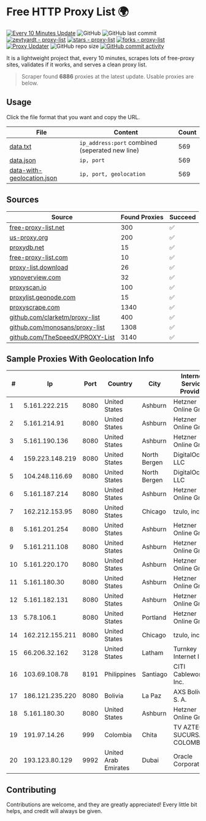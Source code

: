 
# Free HTTP Proxy List 🌍

[![Every 10 Minutes Update](https://github.com/mertguvencli/http-proxy-list/actions/workflows/main.yml/badge.svg?branch=main)](https://github.com/mertguvencli/http-proxy-list/actions/workflows/main.yml)
![GitHub](https://img.shields.io/github/license/mertguvencli/http-proxy-list)
![GitHub last commit](https://img.shields.io/github/last-commit/mertguvencli/http-proxy-list)
[![zevtyardt - proxy-list](https://img.shields.io/static/v1?label=zevtyardt&message=proxy-list&color=blue&logo=github)](https://github.com/zevtyardt/proxy-list "Go to GitHub repo")
[![stars - proxy-list](https://img.shields.io/github/stars/zevtyardt/proxy-list?style=social)](https://github.com/zevtyardt/proxy-list)
[![forks - proxy-list](https://img.shields.io/github/forks/zevtyardt/proxy-list?style=social)](https://github.com/zevtyardt/proxy-list)
[![Proxy Updater](https://github.com/zevtyardt/proxy-list/workflows/Proxy%20Updater/badge.svg)](https://github.com/zevtyardt/proxy-list/actions?query=workflow:"Proxy+Updater")
![GitHub repo size](https://img.shields.io/github/repo-size/zevtyardt/proxy-list)
[![GitHub commit activity](https://img.shields.io/github/commit-activity/m/zevtyardt/proxy-list?logo=commits)](https://github.com/zevtyardt/proxy-list/commits/main)

It is a lightweight project that, every 10 minutes, scrapes lots of free-proxy sites, validates if it works, and serves a clean proxy list.

> Scraper found **6886** proxies at the latest update. Usable proxies are below.

## Usage

Click the file format that you want and copy the URL.

|File|Content|Count|
|----|-------|-----|
|[data.txt](https://raw.githubusercontent.com/mertguvencli/http-proxy-list/main/proxy-list/data.txt)|`ip_address:port` combined (seperated new line)|569|
|[data.json](https://raw.githubusercontent.com/mertguvencli/http-proxy-list/main/proxy-list/data.json)|`ip, port`|569|
|[data-with-geolocation.json](https://raw.githubusercontent.com/mertguvencli/http-proxy-list/main/proxy-list/data-with-geolocation.json)|`ip, port, geolocation`|569|

## Sources

|Source|Found Proxies|Succeed|
|------|-------------|-------|
|[free-proxy-list.net](https://free-proxy-list.net)|300|✅|
|[us-proxy.org](https://www.us-proxy.org)|200|✅|
|[proxydb.net](http://proxydb.net)|15|✅|
|[free-proxy-list.com](https://free-proxy-list.com/?page=&port=&type%5B%5D=http&type%5B%5D=https&up_time=0&search=Search)|10|✅|
|[proxy-list.download](https://www.proxy-list.download/HTTP)|26|✅|
|[vpnoverview.com](https://vpnoverview.com/privacy/anonymous-browsing/free-proxy-servers)|32|✅|
|[proxyscan.io](https://www.proxyscan.io)|100|✅|
|[proxylist.geonode.com](https://proxylist.geonode.com/api/proxy-list?limit=300&page=1&sort_by=lastChecked&sort_type=desc&protocols=http,https)|15|✅|
|[proxyscrape.com](https://api.proxyscrape.com/v2/?request=displayproxies&protocol=http&timeout=10000&country=all&ssl=all&anonymity=all)|1340|✅|
|[github.com/clarketm/proxy-list](https://raw.githubusercontent.com/clarketm/proxy-list/master/proxy-list-raw.txt)|400|✅|
|[github.com/monosans/proxy-list](https://raw.githubusercontent.com/monosans/proxy-list/main/proxies/http.txt)|1308|✅|
|[github.com/TheSpeedX/PROXY-List](https://raw.githubusercontent.com/TheSpeedX/PROXY-List/master/http.txt)|3140|✅|


## Sample Proxies With Geolocation Info

|#|Ip|Port|Country|City|Internet Service Provider|
|-|--|----|-------|----|-------------------------|
|1|5.161.222.215|8080|United States|Ashburn|Hetzner Online GmbH|
|2|5.161.214.91|8080|United States|Ashburn|Hetzner Online GmbH|
|3|5.161.190.136|8080|United States|Ashburn|Hetzner Online GmbH|
|4|159.223.148.219|8080|United States|North Bergen|DigitalOcean, LLC|
|5|104.248.116.69|8080|United States|North Bergen|DigitalOcean, LLC|
|6|5.161.187.214|8080|United States|Ashburn|Hetzner Online GmbH|
|7|162.212.153.95|8080|United States|Chicago|tzulo, inc.|
|8|5.161.201.254|8080|United States|Ashburn|Hetzner Online GmbH|
|9|5.161.211.108|8080|United States|Ashburn|Hetzner Online GmbH|
|10|5.161.220.170|8080|United States|Ashburn|Hetzner Online GmbH|
|11|5.161.180.30|8080|United States|Ashburn|Hetzner Online GmbH|
|12|5.161.182.131|8080|United States|Ashburn|Hetzner Online GmbH|
|13|5.78.106.1|8080|United States|Portland|Hetzner Online GmbH|
|14|162.212.155.211|8080|United States|Chicago|tzulo, inc.|
|15|66.206.32.162|3128|United States|Latham|Turnkey Internet Inc.|
|16|103.69.108.78|8191|Philippines|Santiago|CITI Cableworld Inc.|
|17|186.121.235.220|8080|Bolivia|La Paz|AXS Bolivia S. A.|
|18|5.161.180.30|8080|United States|Ashburn|Hetzner Online GmbH|
|19|191.97.14.26|999|Colombia|Chita|TV AZTECA SUCURSAL COLOMBIA|
|20|193.123.80.129|9992|United Arab Emirates|Dubai|Oracle Corporation|



## Contributing

Contributions are welcome, and they are greatly appreciated! Every
little bit helps, and credit will always be given.

